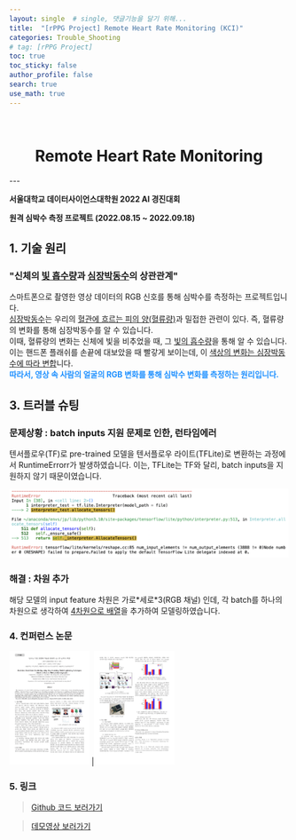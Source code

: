 ```yaml
---
layout: single  # single, 댓글기능을 달기 위해...
title:  "[rPPG Project] Remote Heart Rate Monitoring (KCI)"
categories: Trouble_Shooting
# tag: [rPPG Project]
toc: true
toc_sticky: false
author_profile: false
search: true
use_math: true
---
```

<br/>

<h1 align="center">Remote Heart Rate Monitoring</h1>
---


**서울대학교 데이터사이언스대학원 2022 AI 경진대회**

**원격 심박수 측정 프로젝트 (2022.08.15 ~ 2022.09.18)**

## 1. 기술 원리

### "신체의 <u>빛 흡수량</u>과 <u>심장박동수</u>의 상관관계"

 스마트폰으로 촬영한 영상 데이터의 RGB 신호를 통해 심박수를 측정하는 프로젝트입니다.   
 <u>심장박동수</u>는 우리의 <u>혈관에 흐르는 피의 양(혈류량)</u>과 밀접한 관련이 있다. 즉, 혈류량의 변화를 통해 심장박동수를 알 수 있습니다.    
 이때, 혈류량의 변화는 신체에 빛을 비추었을 때, 그 <u>빛의 흡수량</u>을 통해 알 수 있습니다. 이는 핸드폰 플래쉬를 손끝에 대보았을 때 빨갛게 보이는데, 이 <u>색상의 변화는 심장박동수에 따라 변합</u>니다.   
 **<span style="color:dodgerblue">따라서, 영상 속 사람의 얼굴의 RGB 변화를 통해 심박수 변화를 측정하는 원리입니다.</span>**

<!-- ### 2. 프로젝트 알고리즘

#### 2.1. Face Detection : residual neural network(ResNet)으로 구현 

Face Detection에는 ResNet 알고리즘을 사용하였습니다. 여기서, ResNet 알고리즘에 대해 살펴보겠습니다.   

neural network(NN)에서 이미지 처리에는 기본적으로 convolutional neural network(CNN)이 사용되고, 자연어 처리에는 recurrent neural network(RNN)이 사용됩니다.   

하지만, CNN과 RNN은 신경망의 레이어가 깊어지면 vanishing gradient problem이 발생하여 오류가 증가하는 문제가 있습니다. 이러한 이슈를 해결하기 위한 것이, ResNet 알고리즘입니다.  

https://losskatsu.github.io/machine-learning/resnet/#1-%EA%B8%B0%EC%A1%B4-%EC%8B%A0%EA%B2%BD%EB%A7%9D%EC%9D%98-%EB%AC%B8%EC%A0%9C%EC%A0%90

https://losskatsu.github.io/machine-learning/resnet/#1-%EA%B8%B0%EC%A1%B4-%EC%8B%A0%EA%B2%BD%EB%A7%9D%EC%9D%98-%EB%AC%B8%EC%A0%9C%EC%A0%90

https://wandukong.tistory.com/18

#### 2.2. Heart Rate Estimation : temporal shift-convolutional attention network(TS-CAN)로 구현 -->


## 3. 트러블 슈팅

### 문제상황 : **batch inputs 지원 문제로 인한, 런타임에러**


텐서플로우(TF)로 pre-trained 모델을 텐서플로우 라이트(TFLite)로 변환하는 과정에서 RuntimeErrorr가 발생하였습니다. 이는, TFLite는 TF와 달리, batch inputs을 지원하지 않기 때문이였습니다.  

<img src="/assets/images/2023-02-06-rPPG/Trouble_RuntimeError.png" />

### 해결 : 차원 추가
해당 모델의 input feature 차원은 가로\*세로\*3(RGB 채널) 인데, 각 batch를 하나의 차원으로 생각하여 <u>4차원으로 배열</u>을 추가하여 모델링하였습니다. 


 

### 4. 컨퍼런스 논문

<img src="/assets/images/2023-02-06-rPPG/(1-2) ebook.jpg" style="zoom:20%;"/> |<img src="/assets/images/2023-02-06-rPPG/(2-2) ebook.jpg" style="zoom:20%;"/>

### 5. 링크

> [Github 코드 보러가기](https://github.com/P-uyoung/Ambient_RPPG/blob/main/README.md)  

> [데모영상 보러가기](https://www.youtube.com/watch?v=GAX9GWvPWNs)   



<br/>


